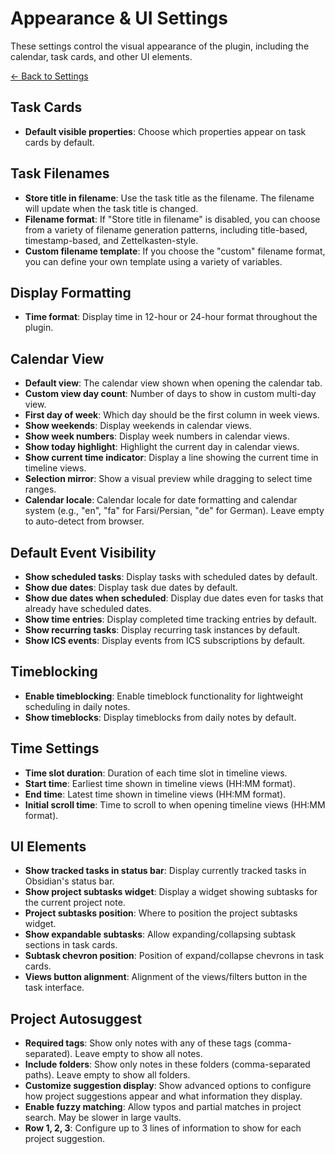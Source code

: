 
# Appearance & UI Settings

These settings control the visual appearance of the plugin, including the calendar, task cards, and other UI elements.

[← Back to Settings](../settings.md)

## Task Cards

- **Default visible properties**: Choose which properties appear on task cards by default.

## Task Filenames

- **Store title in filename**: Use the task title as the filename. The filename will update when the task title is changed.
- **Filename format**: If "Store title in filename" is disabled, you can choose from a variety of filename generation patterns, including title-based, timestamp-based, and Zettelkasten-style.
- **Custom filename template**: If you choose the "custom" filename format, you can define your own template using a variety of variables.

## Display Formatting

- **Time format**: Display time in 12-hour or 24-hour format throughout the plugin.

## Calendar View

- **Default view**: The calendar view shown when opening the calendar tab.
- **Custom view day count**: Number of days to show in custom multi-day view.
- **First day of week**: Which day should be the first column in week views.
- **Show weekends**: Display weekends in calendar views.
- **Show week numbers**: Display week numbers in calendar views.
- **Show today highlight**: Highlight the current day in calendar views.
- **Show current time indicator**: Display a line showing the current time in timeline views.
- **Selection mirror**: Show a visual preview while dragging to select time ranges.
- **Calendar locale**: Calendar locale for date formatting and calendar system (e.g., "en", "fa" for Farsi/Persian, "de" for German). Leave empty to auto-detect from browser.

## Default Event Visibility

- **Show scheduled tasks**: Display tasks with scheduled dates by default.
- **Show due dates**: Display task due dates by default.
- **Show due dates when scheduled**: Display due dates even for tasks that already have scheduled dates.
- **Show time entries**: Display completed time tracking entries by default.
- **Show recurring tasks**: Display recurring task instances by default.
- **Show ICS events**: Display events from ICS subscriptions by default.

## Timeblocking

- **Enable timeblocking**: Enable timeblock functionality for lightweight scheduling in daily notes.
- **Show timeblocks**: Display timeblocks from daily notes by default.

## Time Settings

- **Time slot duration**: Duration of each time slot in timeline views.
- **Start time**: Earliest time shown in timeline views (HH:MM format).
- **End time**: Latest time shown in timeline views (HH:MM format).
- **Initial scroll time**: Time to scroll to when opening timeline views (HH:MM format).

## UI Elements

- **Show tracked tasks in status bar**: Display currently tracked tasks in Obsidian's status bar.
- **Show project subtasks widget**: Display a widget showing subtasks for the current project note.
- **Project subtasks position**: Where to position the project subtasks widget.
- **Show expandable subtasks**: Allow expanding/collapsing subtask sections in task cards.
- **Subtask chevron position**: Position of expand/collapse chevrons in task cards.
- **Views button alignment**: Alignment of the views/filters button in the task interface.

## Project Autosuggest

- **Required tags**: Show only notes with any of these tags (comma-separated). Leave empty to show all notes.
- **Include folders**: Show only notes in these folders (comma-separated paths). Leave empty to show all folders.
- **Customize suggestion display**: Show advanced options to configure how project suggestions appear and what information they display.
- **Enable fuzzy matching**: Allow typos and partial matches in project search. May be slower in large vaults.
- **Row 1, 2, 3**: Configure up to 3 lines of information to show for each project suggestion.
